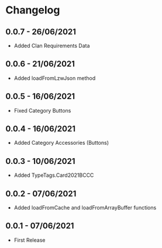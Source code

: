 # Changelog

## 0.0.7 - 26/06/2021
- Added Clan Requirements Data
## 0.0.6 - 21/06/2021
- Added loadFromLzwJson method
## 0.0.5 - 16/06/2021
- Fixed Category Buttons
## 0.0.4 - 16/06/2021
- Added Category Accessories (Buttons)
## 0.0.3 - 10/06/2021
- Added TypeTags.Card2021BCCC
## 0.0.2 - 07/06/2021
- Added loadFromCache and loadFromArrayBuffer functions
## 0.0.1 - 07/06/2021
- First Release